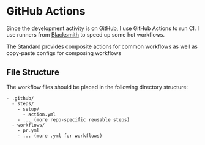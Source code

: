 # GitHub Actions

Since the development activity is on GitHub, I use GitHub Actions
to run CI. I use runners from [Blacksmith](https://app.blacksmith.sh/)
to speed up some hot workflows.

The Standard provides composite actions for common workflows
as well as copy-paste configs for composing workflows

## File Structure

The workflow files should be placed in the following directory structure:

```
- .github/
  - steps/
    - setup/
      - action.yml
    - ... (more repo-specific reusable steps)
  - workflows/
    - pr.yml
    - ... (more .yml for workflows)
```

